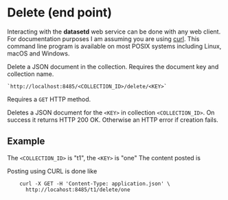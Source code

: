 Delete (end point)
==================

Interacting with the __datasetd__ web service can be done with any web client. For documentation purposes I am assuming you are using [curl](https://curl.se/). This command line program is available on most POSIX systems including Linux, macOS and Windows.

Delete a JSON document in the collection. Requires the document key and collection name.

    `http://localhost:8485/<COLLECTION_ID>/delete/<KEY>`

Requires a `GET` HTTP method.

Deletes a JSON document for the `<KEY>` in collection `<COLLECTION_ID>`. On success it returns HTTP 200 OK. Otherwise an HTTP error if creation fails.

Example
-------

The `<COLLECTION_ID>` is "t1", the `<KEY>` is "one" The content posted is

Posting using CURL is done like

```shell
    curl -X GET -H 'Content-Type: application.json' \
      http://locahost:8485/t1/delete/one 
```

